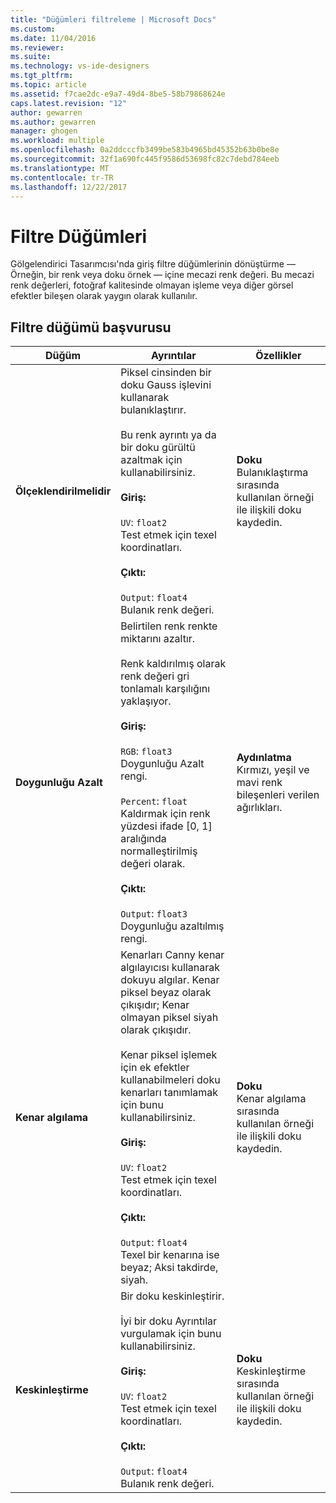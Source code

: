 ```yaml
---
title: "Düğümleri filtreleme | Microsoft Docs"
ms.custom: 
ms.date: 11/04/2016
ms.reviewer: 
ms.suite: 
ms.technology: vs-ide-designers
ms.tgt_pltfrm: 
ms.topic: article
ms.assetid: f7cae2dc-e9a7-49d4-8be5-58b79868624e
caps.latest.revision: "12"
author: gewarren
ms.author: gewarren
manager: ghogen
ms.workload: multiple
ms.openlocfilehash: 0a2ddcccfb3499be583b4965bd45352b63b0be8e
ms.sourcegitcommit: 32f1a690fc445f9586d53698fc82c7debd784eeb
ms.translationtype: MT
ms.contentlocale: tr-TR
ms.lasthandoff: 12/22/2017
---
```

# <a name="filter-nodes"></a>Filtre Düğümleri
Gölgelendirici Tasarımcısı'nda giriş filtre düğümlerinin dönüştürme — Örneğin, bir renk veya doku örnek — içine mecazi renk değeri. Bu mecazi renk değerleri, fotoğraf kalitesinde olmayan işleme veya diğer görsel efektler bileşen olarak yaygın olarak kullanılır.  
  
## <a name="filter-node-reference"></a>Filtre düğümü başvurusu  
  
|Düğüm|Ayrıntılar|Özellikler|  
|----------|-------------|----------------|  
|**Ölçeklendirilmelidir**|Piksel cinsinden bir doku Gauss işlevini kullanarak bulanıklaştırır.<br /><br /> Bu renk ayrıntı ya da bir doku gürültü azaltmak için kullanabilirsiniz.<br /><br /> **Giriş:**<br /><br /> `UV`: `float2`<br /> Test etmek için texel koordinatları.<br /><br /> **Çıktı:**<br /><br /> `Output`: `float4`<br /> Bulanık renk değeri.|**Doku**<br /> Bulanıklaştırma sırasında kullanılan örneği ile ilişkili doku kaydedin.|  
|**Doygunluğu Azalt**|Belirtilen renk renkte miktarını azaltır.<br /><br /> Renk kaldırılmış olarak renk değeri gri tonlamalı karşılığını yaklaşıyor.<br /><br /> **Giriş:**<br /><br /> `RGB`: `float3`<br /> Doygunluğu Azalt rengi.<br /><br /> `Percent`: `float`<br /> Kaldırmak için renk yüzdesi ifade [0, 1] aralığında normalleştirilmiş değeri olarak.<br /><br /> **Çıktı:**<br /><br /> `Output`: `float3`<br /> Doygunluğu azaltılmış rengi.|**Aydınlatma**<br /> Kırmızı, yeşil ve mavi renk bileşenleri verilen ağırlıkları.|  
|**Kenar algılama**|Kenarları Canny kenar algılayıcısı kullanarak dokuyu algılar. Kenar piksel beyaz olarak çıkışıdır; Kenar olmayan piksel siyah olarak çıkışıdır.<br /><br /> Kenar piksel işlemek için ek efektler kullanabilmeleri doku kenarları tanımlamak için bunu kullanabilirsiniz.<br /><br /> **Giriş:**<br /><br /> `UV`: `float2`<br /> Test etmek için texel koordinatları.<br /><br /> **Çıktı:**<br /><br /> `Output`: `float4`<br /> Texel bir kenarına ise beyaz; Aksi takdirde, siyah.|**Doku**<br /> Kenar algılama sırasında kullanılan örneği ile ilişkili doku kaydedin.|  
|**Keskinleştirme**|Bir doku keskinleştirir.<br /><br /> İyi bir doku Ayrıntılar vurgulamak için bunu kullanabilirsiniz.<br /><br /> **Giriş:**<br /><br /> `UV`: `float2`<br /> Test etmek için texel koordinatları.<br /><br /> **Çıktı:**<br /><br /> `Output`: `float4`<br /> Bulanık renk değeri.|**Doku**<br /> Keskinleştirme sırasında kullanılan örneği ile ilişkili doku kaydedin.|